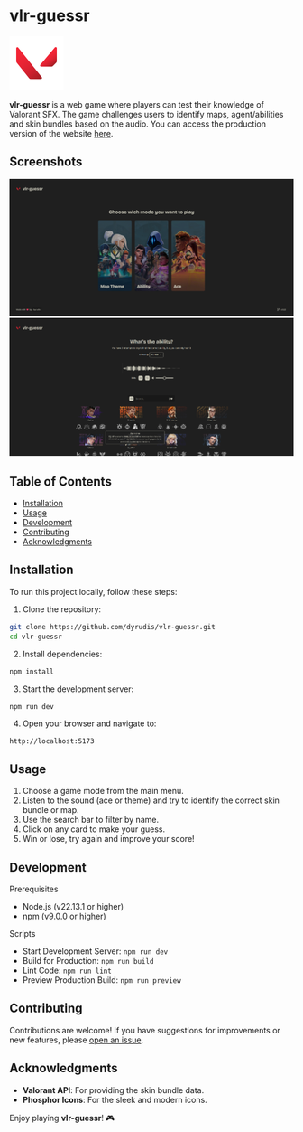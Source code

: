 # vlr-guessr

![vlr-guessr Icon](src/assets/icon.svg)

**vlr-guessr** is a web game where players can test their knowledge of Valorant SFX. The game challenges users to identify maps, agent/abilities and skin bundles based on the audio. You can access the production version of the website [here](https://vlr-guessr.pages.dev/).

## Screenshots

![alt text](images/screenshot1.png)
![alt text](images/screenshot2.png)

## Table of Contents

- [Installation](#installation)
- [Usage](#usage)
- [Development](#development)
- [Contributing](#contributing)
- [Acknowledgments](#acknowledgments)

## Installation

To run this project locally, follow these steps:

1. Clone the repository:

```bash
git clone https://github.com/dyrudis/vlr-guessr.git
cd vlr-guessr
```

2. Install dependencies:

```bash
npm install
```

3. Start the development server:

```bash
npm run dev
```

4. Open your browser and navigate to:

```plaintext
http://localhost:5173
```

## Usage

1. Choose a game mode from the main menu.
2. Listen to the sound (ace or theme) and try to identify the correct skin bundle or map.
3. Use the search bar to filter by name.
4. Click on any card to make your guess.
5. Win or lose, try again and improve your score!

## Development

Prerequisites

- Node.js (v22.13.1 or higher)
- npm (v9.0.0 or higher)

Scripts

- Start Development Server: `npm run dev`
- Build for Production: `npm run build`
- Lint Code: `npm run lint`
- Preview Production Build: `npm run preview`

## Contributing

Contributions are welcome! If you have suggestions for improvements or new features, please [open an issue](https://github.com/Dyrudis/vlr-guessr/issues/new).

## Acknowledgments

- **Valorant API**: For providing the skin bundle data.
- **Phosphor Icons**: For the sleek and modern icons.

Enjoy playing **vlr-guessr**! 🎮
